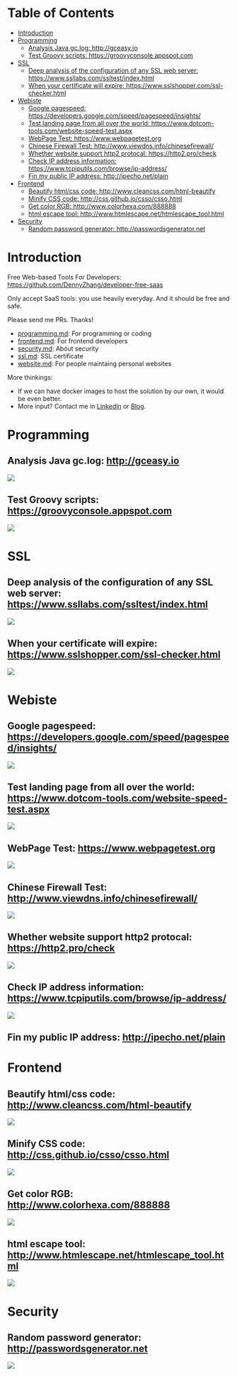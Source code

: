 Table of Contents
=================

   * [Introduction](#introduction)
   * [Programming](#programming)
      * [Analysis Java gc.log: <a href="http://gceasy.io">http://gceasy.io</a>](#analysis-java-gclog-httpgceasyio)
      * [Test Groovy scripts: <a href="https://groovyconsole.appspot.com">https://groovyconsole.appspot.com</a>](#test-groovy-scripts-httpsgroovyconsoleappspotcom)
   * [SSL](#ssl)
      * [Deep analysis of the configuration of any SSL web server: <a href="https://www.ssllabs.com/ssltest/index.html">https://www.ssllabs.com/ssltest/index.html</a>](#deep-analysis-of-the-configuration-of-any-ssl-web-server-httpswwwssllabscomssltestindexhtml)
      * [When your certificate will expire: <a href="https://www.sslshopper.com/ssl-checker.html">https://www.sslshopper.com/ssl-checker.html</a>](#when-your-certificate-will-expire-httpswwwsslshoppercomssl-checkerhtml)
   * [Webiste](#webiste)
      * [Google pagespeed: <a href="https://developers.google.com/speed/pagespeed/insights/">https://developers.google.com/speed/pagespeed/insights/</a>](#google-pagespeed-httpsdevelopersgooglecomspeedpagespeedinsights)
      * [Test landing page from all over the world: <a href="https://www.dotcom-tools.com/website-speed-test.aspx">https://www.dotcom-tools.com/website-speed-test.aspx</a>](#test-landing-page-from-all-over-the-world-httpswwwdotcom-toolscomwebsite-speed-testaspx)
      * [WebPage Test: <a href="https://www.webpagetest.org">https://www.webpagetest.org</a>](#webpage-test-httpswwwwebpagetestorg)
      * [Chinese Firewall Test: <a href="http://www.viewdns.info/chinesefirewall/">http://www.viewdns.info/chinesefirewall/</a>](#chinese-firewall-test-httpwwwviewdnsinfochinesefirewall)
      * [Whether website support http2 protocal: <a href="https://http2.pro/check">https://http2.pro/check</a>](#whether-website-support-http2-protocal-httpshttp2procheck)
      * [Check IP address information: <a href="https://www.tcpiputils.com/browse/ip-address/">https://www.tcpiputils.com/browse/ip-address/</a>](#check-ip-address-information-httpswwwtcpiputilscombrowseip-address)
      * [Fin my public IP address: <a href="http://ipecho.net/plain">http://ipecho.net/plain</a>](#fin-my-public-ip-address-httpipechonetplain)
   * [Frontend](#frontend)
      * [Beautify html/css code: <a href="http://www.cleancss.com/html-beautify">http://www.cleancss.com/html-beautify</a>](#beautify-htmlcss-code-httpwwwcleancsscomhtml-beautify)
      * [Minify CSS code: <a href="http://css.github.io/csso/csso.html">http://css.github.io/csso/csso.html</a>](#minify-css-code-httpcssgithubiocssocssohtml)
      * [Get color RGB: <a href="http://www.colorhexa.com/888888">http://www.colorhexa.com/888888</a>](#get-color-rgb-httpwwwcolorhexacom888888)
      * [html escape tool: <a href="http://www.htmlescape.net/htmlescape_tool.html">http://www.htmlescape.net/htmlescape_tool.html</a>](#html-escape-tool-httpwwwhtmlescapenethtmlescape_toolhtml)
   * [Security](#security)
      * [Random password generator: <a href="http://passwordsgenerator.net">http://passwordsgenerator.net</a>](#random-password-generator-httppasswordsgeneratornet)

# Introduction
Free Web-based Tools For Developers: https://github.com/DennyZhang/developer-free-saas

Only accept SaaS tools: you use heavily everyday. And it should be free and safe.

Please send me PRs. Thanks!

- [programming.md](programming.md): For programming or coding
- [frontend.md](frontend.md): For frontend developers
- [security.md](security.md): About security
- [ssl.md](ssl.md): SSL certificate
- [website.md](website.md): For people maintaing personal websites

More thinkings:
- If we can have docker images to host the solution by our own, it would be even better.
- More input? Contact me in [LinkedIn](https://www.linkedin.com/in/dennyzhang001) or [Blog](https://www.dennyzhang.com/tools).

# Programming
## Analysis Java gc.log: http://gceasy.io
![](./images/gceasy-java-gc.jpg)
## Test Groovy scripts: https://groovyconsole.appspot.com
![](./images/run-groovy.png)

# SSL
## Deep analysis of the configuration of any SSL web server: https://www.ssllabs.com/ssltest/index.html
![](./images/ssl-lab-test.png)
## When your certificate will expire: https://www.sslshopper.com/ssl-checker.html
![](./images/ssl-check-expiration.jpg)


# Webiste
## Google pagespeed: https://developers.google.com/speed/pagespeed/insights/
![](./images/google-pagespeed.png)
## Test landing page from all over the world: https://www.dotcom-tools.com/website-speed-test.aspx
![](./images/dotcom-tools.png)
## WebPage Test: https://www.webpagetest.org
![](./images/webpage-test.png)
## Chinese Firewall Test: http://www.viewdns.info/chinesefirewall/
![](./images/chinese-firewall-test.png)
## Whether website support http2 protocal: https://http2.pro/check
![](./images/check-http2.png)
## Check IP address information: https://www.tcpiputils.com/browse/ip-address/
![](./images/check-ip-address.png)
## Fin my public IP address: http://ipecho.net/plain

# Frontend
## Beautify html/css code: http://www.cleancss.com/html-beautify
![](./images/html-beautify.png)
## Minify CSS code: http://css.github.io/csso/csso.html
![](./images/minfy-css.png)
## Get color RGB: http://www.colorhexa.com/888888
![](./images/rgb-color.png)
## html escape tool: http://www.htmlescape.net/htmlescape_tool.html
![](./images/html-escape.png)


# Security
## Random password generator: http://passwordsgenerator.net
![](./images/passwords-generator.png)

